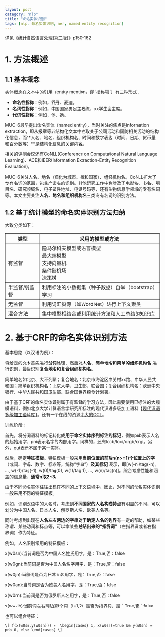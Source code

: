 ```yaml
---
layout: post
category: "nlp"
title: "命名实体识别"
tags: [nlp, 命名实体识别, ner, named entity recognition]
---
```


详见《统计自然语言处理(第二版)》p150-162

# **1. 方法概述**
 
## **1.1 基本概念**
 
实体概念在文本中的引用（entity mention，即“指称项”）有三种形式：

+ **命名性指称**：例如，乔丹、麦迪。
+ **名词性指称**：例如，中国国家男足主教练、xx学生会主席。
+ **代词性指称**：例如，他、她。

MUC-6最早提出命名实体（named entity），当时关注的焦点是information extraction，即从报章等非结构化文本中抽取关于公司活动和国防相关活动的结构化信息，而**人名、地名、组织机构名、时间和数字表达（时间、日期、货币量和百分数等）**是结构化信息的关键内容。 

相关的评测会议还有CoNLL(Conference on Computational Natural Language Learning)、ACE和IEER(Information Extraction-Entity Recognition Evaluation)。

MUC-6关注人名、地名（细化为城市、州和国家）、组织机构名。CoNLL扩大了专有名词的范围，包含产品名的识别。其他研究工作中也涉及了电影名、书名、项目名、研究领域名、电子邮件地址、电话号码等，还有生物信息学领域的专有名词等。本文主要关注**人名、地名和组织机构名**三类专有名词的识别方法。

## **1.2 基于统计模型的命名实体识别方法归纳**

大致分类如下：

<html>
<center>
<table border="2" cellspacing="0" cellpadding="6" rules="all" frame="border">

<thead>
<tr>
<th scope="col" class="left">类型</th>
<th scope="col" class="left">采用的模型或方法</th>
</tr>
</thead>

<tbody>
<tr>
<td class="left">有监督</td>
<td class="left">隐马尔科夫模型或语言模型<br>最大熵模型<br>支持向量机<br>条件随机场<br>决策树<br></td>
</tr>
<tr>
<td class="left">半监督/弱监督</td>
<td class="left">利用标注的小数据集（种子数据）自举（bootstrap）学习</td>
</tr>
<tr>
<td class="left">无监督</td>
<td class="left">利用词汇资源（如WordNet）进行上下文聚类</td>
</tr>
<tr>
<td class="left">混合方法</td>
<td class="left">集中模型相结合或利用统计方法和人工总结的知识库</td>
</tr>

</tbody>
</table></center>
</html>

# 2. 基于CRF的命名实体识别方法

基本思路（以汉语为例）：

将给定的文本首先进行**分词**处理，然后对**人名、简单地名和简单的组织机构名** 进行识别，最后识别**复合地名和复合组织机构名**。

简单地名如北京、大不列颠；复合地名：北京市海淀区中关村xx路、中华人民共和国；简单组织机构名：北京大学、卫生部、联合国；复合组织机构名：欧洲中央银行、中华人民共和国卫生部、联合国世界粮食计划署。

由于基于CRF的命名实体识别属于有监督的学习方法，因此需要使用已标注的大规模语料，例如北京大学计算语言学研究所标注的现代汉语多级加工语料【[现代汉语多级加工语料库](http://klcl.pku.edu.cn:8088/qt/info!input.action?id=4#1)】。还有一个在线的资源[北大的CCL](http://ccl.pku.edu.cn/corpus.asp)。

训练阶段：

首先，将分词语料的标记转化成**用于命名实体序列标注的标记**，例如pnb表示人名的起始用字，pni表示名字的内部用字。同样的，还有locb/loci/orgb/orgi。另外，out表示不属于某一实体。

然后，确定**特征模板**。特征模板一般采用**当前位置的前后n(n>=1)个位置上的字**（或词、字母、数字、标点等，统称“字串”）**及其标记** 表示，即[w(-n)/tag(-n), ..., w(-1)/tag(-1), w(0)/tag(0), w(1)/tag(1), ..., w(n)/tag(n)]。综合考虑性能和涵盖的信息量，**通常n取2~3**。

由于不同命名实体往往出现在不同的上下文语境中，因此，对不同的命名实体识别一般采用不同的特征模板。

例如，识别汉语中的人名时，考虑到**不同国家的人名构成特点**有明显的不同，可以划分为中国人名、日本人名、俄罗斯人名、欧美人名等。

同时考虑到出现在**人名左右两边的字串对于确定人名的边界**有一定的帮助，如某些称谓、某些动词和标点等，可以拿某些**总结出来的“指界词”**（左指界词或者右指界词）作为特征。

例如，人名识别常用的特征模板：

x(w0sn):当前词是否为中国人名姓氏用字，是：True,否：false

x(w0gn):当前词是否为中国人名名字用字，是：True,否：false

x(w0jn):当前词是否为日本人名用字，是：True,否：false

x(w0an):当前词是否为欧美人名用字，是：True,否：false

x(w0rn):当前词是否为俄罗斯人名用字，是：True,否：false

x(w+-ib):当前词左右两边第i个词（i=1,2）是否为指界词，是：True,否：false

也可以组合特征：

`\[
f(x(w0sn,y(w0sn))) = 
\begin{cases}
1, x(w0sn)=true && y(w0sn) = pnb
0, else
\end{cases}
\]`